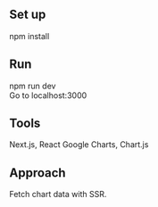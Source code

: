 ## Set up
npm install
## Run
npm run dev \
Go to localhost:3000
## Tools
Next.js, React Google Charts, Chart.js
## Approach
Fetch chart data with SSR.
